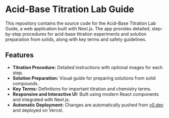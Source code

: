 # Acid-Base Titration Lab Guide

This repository contains the source code for the Acid-Base Titration Lab Guide, a web application built with Next.js. The app provides detailed, step-by-step procedures for acid-base titration experiments and solution preparation from solids, along with key terms and safety guidelines.

## Features

- **Titration Procedure:** Detailed instructions with optional images for each step.
- **Solution Preparation:** Visual guide for preparing solutions from solid compounds.
- **Key Terms:** Definitions for important titration and chemistry terms.
- **Responsive and Interactive UI:** Built using modern React components and integrated with Next.js.
- **Automatic Deployment:** Changes are automatically pushed from [v0.dev](https://v0.dev) and deployed on Vercel.

